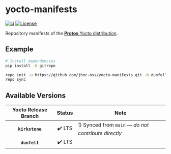 # yocto-manifests

[![ci](https://github.com/jhnc-oss/yocto-manifests/actions/workflows/ci.yml/badge.svg)](https://github.com/jhnc-oss/yocto-manifests/actions/workflows/ci.yml)
[![License](https://img.shields.io/badge/license-MIT-yellow.svg)](LICENSE)

Repository manifests of the [**Protos** Yocto distribution](https://github.com/jhnc-oss/protos).

## Example

```sh
# Install dependencies
pip install -U gitrepo

repo init -u https://github.com/jhnc-oss/yocto-manifests.git -b dunfell
repo sync
```

## Available Versions

| Yocto Release Branch | Status | Note |
|:--------------------:|:------:|------|
| **`kirkstone`**      | :heavy_check_mark: LTS | :arrows_clockwise: Synced from `main` — *do not contribute directly* |
| **`dunfell`**        | :heavy_check_mark: LTS | |
